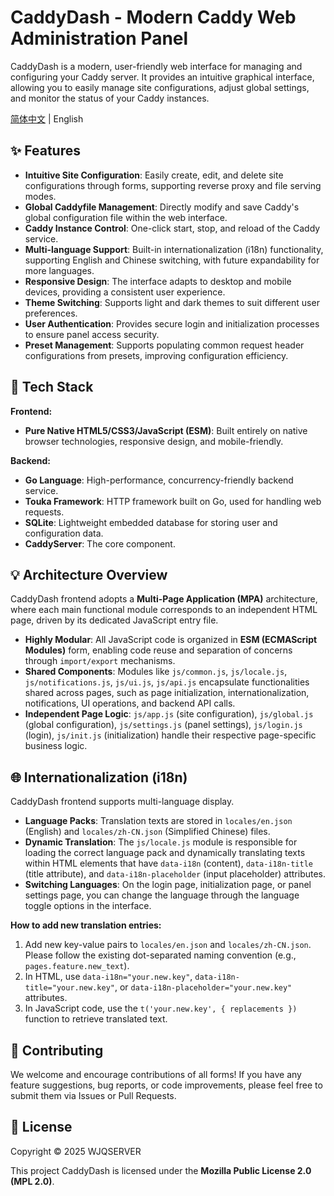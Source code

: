# CaddyDash - Modern Caddy Web Administration Panel

CaddyDash is a modern, user-friendly web interface for managing and configuring your Caddy server. It provides an intuitive graphical interface, allowing you to easily manage site configurations, adjust global settings, and monitor the status of your Caddy instances.

[简体中文](README.md) | English

## ✨ Features

*   **Intuitive Site Configuration**: Easily create, edit, and delete site configurations through forms, supporting reverse proxy and file serving modes.
*   **Global Caddyfile Management**: Directly modify and save Caddy's global configuration file within the web interface.
*   **Caddy Instance Control**: One-click start, stop, and reload of the Caddy service.
*   **Multi-language Support**: Built-in internationalization (i18n) functionality, supporting English and Chinese switching, with future expandability for more languages.
*   **Responsive Design**: The interface adapts to desktop and mobile devices, providing a consistent user experience.
*   **Theme Switching**: Supports light and dark themes to suit different user preferences.
*   **User Authentication**: Provides secure login and initialization processes to ensure panel access security.
*   **Preset Management**: Supports populating common request header configurations from presets, improving configuration efficiency.

## 🚀 Tech Stack

**Frontend:**

*   **Pure Native HTML5/CSS3/JavaScript (ESM)**: Built entirely on native browser technologies, responsive design, and mobile-friendly.

**Backend:**

*   **Go Language**: High-performance, concurrency-friendly backend service.
*   **Touka Framework**: HTTP framework built on Go, used for handling web requests.
*   **SQLite**: Lightweight embedded database for storing user and configuration data.
*   **CaddyServer**: The core component.

## 💡 Architecture Overview

CaddyDash frontend adopts a **Multi-Page Application (MPA)** architecture, where each main functional module corresponds to an independent HTML page, driven by its dedicated JavaScript entry file.

*   **Highly Modular**: All JavaScript code is organized in **ESM (ECMAScript Modules)** form, enabling code reuse and separation of concerns through `import/export` mechanisms.
*   **Shared Components**: Modules like `js/common.js`, `js/locale.js`, `js/notifications.js`, `js/ui.js`, `js/api.js` encapsulate functionalities shared across pages, such as page initialization, internationalization, notifications, UI operations, and backend API calls.
*   **Independent Page Logic**: `js/app.js` (site configuration), `js/global.js` (global configuration), `js/settings.js` (panel settings), `js/login.js` (login), `js/init.js` (initialization) handle their respective page-specific business logic.

## 🌐 Internationalization (i18n)

CaddyDash frontend supports multi-language display.

*   **Language Packs**: Translation texts are stored in `locales/en.json` (English) and `locales/zh-CN.json` (Simplified Chinese) files.
*   **Dynamic Translation**: The `js/locale.js` module is responsible for loading the correct language pack and dynamically translating texts within HTML elements that have `data-i18n` (content), `data-i18n-title` (title attribute), and `data-i18n-placeholder` (input placeholder) attributes.
*   **Switching Languages**: On the login page, initialization page, or panel settings page, you can change the language through the language toggle options in the interface.

**How to add new translation entries:**

1.  Add new key-value pairs to `locales/en.json` and `locales/zh-CN.json`. Please follow the existing dot-separated naming convention (e.g., `pages.feature.new_text`).
2.  In HTML, use `data-i18n="your.new.key"`, `data-i18n-title="your.new.key"`, or `data-i18n-placeholder="your.new.key"` attributes.
3.  In JavaScript code, use the `t('your.new.key', { replacements })` function to retrieve translated text.

## 🤝 Contributing

We welcome and encourage contributions of all forms! If you have any feature suggestions, bug reports, or code improvements, please feel free to submit them via Issues or Pull Requests.

## 📜 License

Copyright © 2025 WJQSERVER

This project CaddyDash is licensed under the **Mozilla Public License 2.0 (MPL 2.0)**.